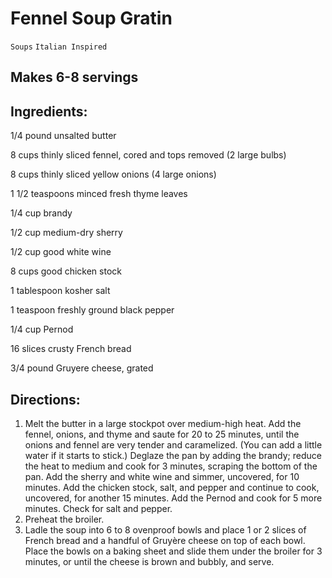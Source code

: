 # Fennel Soup Gratin

`Soups` `Italian Inspired`

## Makes 6-8 servings

## **Ingredients:**

1/4 pound unsalted butter

8 cups thinly sliced fennel, cored and tops removed (2 large bulbs) 

8 cups thinly sliced yellow onions (4 large onions) 

1 1/2 teaspoons minced fresh thyme leaves 

1/4 cup brandy 

1/2 cup medium-dry sherry 

1/2 cup good white wine 

8 cups good chicken stock 

1 tablespoon kosher salt 

1 teaspoon freshly ground black pepper 

1/4 cup Pernod 

16 slices crusty French bread 

3/4 pound Gruyere cheese, grated 

## **Directions:**

1. Melt the butter in a large stockpot over medium-high heat. Add the fennel, onions, and thyme and saute for 20 to 25 minutes, until the onions and fennel are very tender and caramelized. (You can add a little water if it starts to stick.) Deglaze the pan by adding the brandy; reduce the heat to medium and cook for 3 minutes, scraping the bottom of the pan. Add the sherry and white wine and simmer, uncovered, for 10 minutes. Add the chicken stock, salt, and pepper and continue to cook, uncovered, for another 15 minutes. Add the Pernod and cook for 5 more minutes. Check for salt and pepper.
2. Preheat the broiler.
3. Ladle the soup into 6 to 8 ovenproof bowls and place 1 or 2 slices of French bread and a handful of Gruyère cheese on top of each bowl. Place the bowls on a baking sheet and slide them under the broiler for 3 minutes, or until the cheese is brown and bubbly, and serve.
